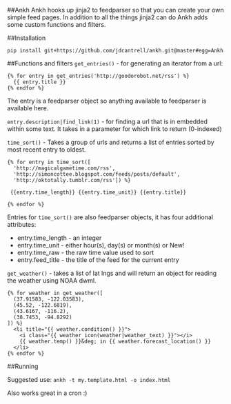 ##Ankh
Ankh hooks up jinja2 to feedparser so that you can create your own
simple feed pages. In addition to all the things jinja2 can do Ankh adds
some custom functions and filters.

##Installation

`pip install git+https://github.com/jdcantrell/ankh.git@master#egg=Ankh`

##Functions and filters
`get_entries()` - for generating an iterator from a url:

```
{% for entry in get_entries('http://goodorobot.net/rss') %}
  {{ entry.title }}
{% endfor %}
```
The entry is a feedparser object so anything available to feedparser is
available here.

`entry.description|find_link(1)` - for finding a url that is in embedded
within some text. It takes in a parameter for which link to return
(0-indexed)

`time_sort()` - Takes a group of urls and returns a list of entries
sorted by most recent entry to oldest.

```
{% for entry in time_sort([
  'http://magicalgametime.com/rss',
  'http://simoncottee.blogspot.com/feeds/posts/default',
  'http://oktotally.tumblr.com/rss']) %}

 {{entry.time_length}} {{entry.time_unit}} {{entry.title}}

{% endfor %}
```

Entries for `time_sort()` are also feedparser objects, it
has four additional attributes:
* entry.time_length - an integer
* entry.time_unit - either hour(s), day(s) or month(s) or New!
* entry.time_raw - the raw time value used to sort
* entry.feed_title - the title of the feed for the current entry


`get_weather()` - takes a list of lat lngs and will return an object for
reading the weather using NOAA dwml.


```
{% for weather in get_weather([
  (37.91583, -122.03583),
  (45.52, -122.6819),
  (43.6167, -116.2),
  (38.7453, -94.8292)
]) %}
  <li title="{{ weather.condition() }}">
    <i class="{{ weather_icon(weather|weather_text) }}"></i>
    {{ weather.temp() }}&deg; in {{ weather.forecast_location() }}
  </li>
{% endfor %}
```

##Running

Suggested use: `ankh -t my.template.html -o index.html`

Also works great in a cron :)


